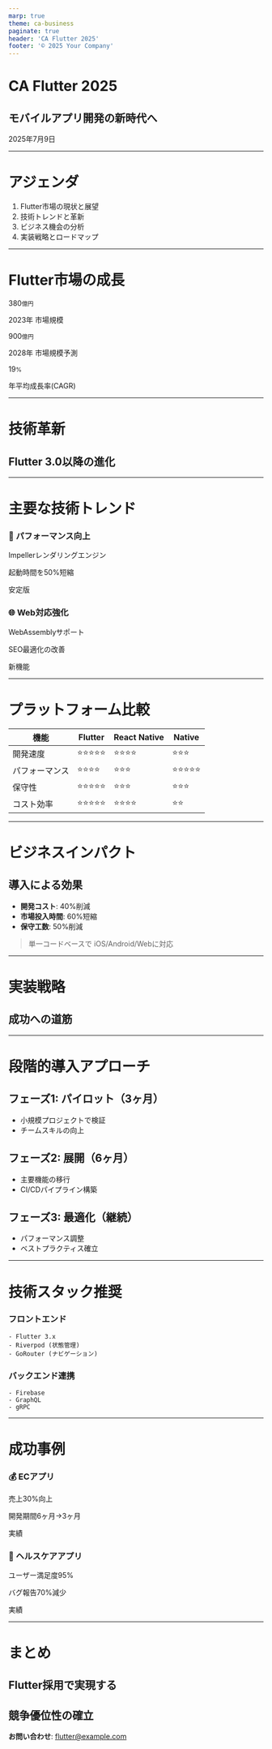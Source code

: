 ```yaml
---
marp: true
theme: ca-business
paginate: true
header: 'CA Flutter 2025'
footer: '© 2025 Your Company'
---
```


<!-- _class: lead -->

# CA Flutter 2025
## モバイルアプリ開発の新時代へ

2025年7月9日

---

# アジェンダ

1. Flutter市場の現状と展望
2. 技術トレンドと革新
3. ビジネス機会の分析
4. 実装戦略とロードマップ

---

# Flutter市場の成長

<div class="columns-3">
  <div class="metric-card">
    <div class="metric-number">380<small>億円</small></div>
    <p>2023年 市場規模</p>
  </div>
  <div class="metric-card">
    <div class="metric-number">900<small>億円</small></div>
    <p>2028年 市場規模予測</p>
  </div>
  <div class="metric-card">
    <div class="metric-number">19<small>%</small></div>
    <p>年平均成長率(CAGR)</p>
  </div>
</div>

---

<!-- _class: section -->

# 技術革新
## Flutter 3.0以降の進化

---

# 主要な技術トレンド

<div class="strategy-grid">
  <div class="strategy-section">
    <h3>🚀 パフォーマンス向上</h3>
    <p>Impellerレンダリングエンジン</p>
    <p>起動時間を50%短縮</p>
    <span class="badge success">安定版</span>
  </div>
  <div class="strategy-section">
    <h3>🌐 Web対応強化</h3>
    <p>WebAssemblyサポート</p>
    <p>SEO最適化の改善</p>
    <span class="badge primary">新機能</span>
  </div>
</div>

---

# プラットフォーム比較

<div class="comparison-matrix">

| 機能 | Flutter | React Native | Native |
|------|---------|--------------|--------|
| 開発速度 | ⭐⭐⭐⭐⭐ | ⭐⭐⭐⭐ | ⭐⭐⭐ |
| パフォーマンス | ⭐⭐⭐⭐ | ⭐⭐⭐ | ⭐⭐⭐⭐⭐ |
| 保守性 | ⭐⭐⭐⭐⭐ | ⭐⭐⭐ | ⭐⭐⭐ |
| コスト効率 | ⭐⭐⭐⭐⭐ | ⭐⭐⭐⭐ | ⭐⭐ |

</div>

---

# ビジネスインパクト

## 導入による効果

- **開発コスト**: 40%削減
- **市場投入時間**: 60%短縮
- **保守工数**: 50%削減

> 単一コードベースで
> iOS/Android/Webに対応

---

<!-- _class: section -->

# 実装戦略
## 成功への道筋

---

# 段階的導入アプローチ

## フェーズ1: パイロット（3ヶ月）
- 小規模プロジェクトで検証
- チームスキルの向上

## フェーズ2: 展開（6ヶ月）
- 主要機能の移行
- CI/CDパイプライン構築

## フェーズ3: 最適化（継続）
- パフォーマンス調整
- ベストプラクティス確立

---

# 技術スタック推奨

<div class="columns-2">
  <div>
    <h3>フロントエンド</h3>
    
    - Flutter 3.x
    - Riverpod (状態管理)
    - GoRouter (ナビゲーション)
  </div>
  <div>
    <h3>バックエンド連携</h3>
    
    - Firebase
    - GraphQL
    - gRPC
  </div>
</div>

---

# 成功事例

<div class="strategy-grid">
  <div class="strategy-section">
    <h3>💰 ECアプリ</h3>
    <p>売上30%向上</p>
    <p>開発期間6ヶ月→3ヶ月</p>
    <span class="badge success">実績</span>
  </div>
  <div class="strategy-section">
    <h3>🏥 ヘルスケアアプリ</h3>
    <p>ユーザー満足度95%</p>
    <p>バグ報告70%減少</p>
    <span class="badge success">実績</span>
  </div>
</div>

---

<!-- _class: lead -->

# まとめ

## Flutter採用で実現する
## 競争優位性の確立

**お問い合わせ**: flutter@example.com